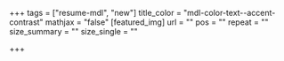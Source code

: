 +++
tags             = ["resume-mdl", "new"]
title_color      = "mdl-color-text--accent-contrast"
mathjax          = "false"
[featured_img]
url              = ""
pos              = ""
repeat           = ""
size_summary     = ""
size_single      = ""

+++

